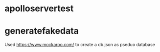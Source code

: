 # apolloservertest

# generatefakedata

Used https://www.mockaroo.com/ to create a db.json as pseduo database
